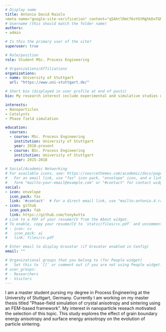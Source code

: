 ```yaml
---
# Display name
title: Antonio David Raiolo
<meta name="google-site-verification" content="q5AhtlRmCf6vYGtMghkDxTGNx3yDOnZh7aecWrigKjA" />
# Username (this should match the folder name)
authors:
- admin

# Is this the primary user of the site?
superuser: true

# Role/position
role: Student MSc. Process Engineering

# Organizations/Affiliations
organizations:
- name: University of Stuttgart 
  url: "https://www.uni-stuttgart.de/"

# Short bio (displayed in user profile at end of posts)
bio: My research interest include experimental and simulative studies of nanoparticle generation, sintering and functionalization. 

interests:
- Nanoparticles
- Catalysts
- Phase field simulation

education:
  courses:
  - course: MSc. Process Engineering
    institution: University of Stuttgart
    year: 2018-present
  - course: BSc. Process Engineering
    institution: University of Stuttgart
    year: 2015-2018
    
# Social/Academic Networking
# For available icons, see: https://sourcethemes.com/academic/docs/page-builder/#icons
#   For an email link, use "fas" icon pack, "envelope" icon, and a link in the
#   form "mailto:your-email@example.com" or "#contact" for contact widget.
social:
- icon: envelope
  icon_pack: fas
  link: '#contact'  # For a direct email link, use "mailto:antonio.d.raiolo@gmail.com".
- icon: github
  icon_pack: fab
  link: https://github.com/tonykutta
# Link to a PDF of your resume/CV from the About widget.
# To enable, copy your resume/CV to `static/files/cv.pdf` and uncomment the lines below.
# - icon: cv
#   icon_pack: ai
#   link: files/cv.pdf

# Enter email to display Gravatar (if Gravatar enabled in Config)
email: ""

# Organizational groups that you belong to (for People widget)
#   Set this to `[]` or comment out if you are not using People widget.
# user_groups:
# - Researchers
# - Visitors
---
```


I am a master student pursing my degree in Process Engineering at the University of Stuttgart, Germany. Currently I am working on my master thesis titled "Phase-field simulation of crystal anisotropy and sintering using an FEM-based framework". My interest in nanoparticle reseach motivated the selection of this topic. This study explores the effect of grain boundary energy anisotropy and surface energy anisotropy on the evolution of particle sintering.
